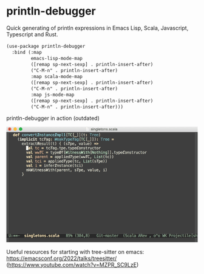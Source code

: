 # println-debugger

Quick generating of println expressions in Emacs Lisp, Scala, Javascript, Typescript and Rust.

```elisp
(use-package println-debugger
  :bind (:map
         emacs-lisp-mode-map
         ([remap sp-next-sexp] . println-insert-after)
         ("C-M-n" . println-insert-after)
         :map scala-mode-map
         ([remap sp-next-sexp] . println-insert-after)
         ("C-M-n" . println-insert-after)
         :map js-mode-map
         ([remap sp-next-sexp] . println-insert-after)
         ("C-M-n" . println-insert-after)))
 ```

println-debugger in action (outdated)

![println-debugger in action](images/println-debugger-in-action.gif)

Useful resources for starting with tree-sitter on emacs:  https://emacsconf.org/2022/talks/treesitter/ (https://www.youtube.com/watch?v=MZPR_SC9LzE)
